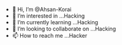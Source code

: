 - 👋 Hi, I’m @Ahsan-Korai
- 👀 I’m interested in ...Hacking
- 🌱 I’m currently learning ...Hacking
- 💞️ I’m looking to collaborate on ...Hacking 
- 📫 How to reach me ...Hacker

<!---
Ahsan-Korai/Ahsan-Korai is a ✨ special ✨ repository because its `README.md` (this file) appears on your GitHub profile.
You can click the Preview link to take a look at your changes.
--->
